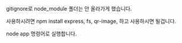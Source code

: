 gitignore로 node_module 폴더는 안 올라가게 했습니다.

사용하시려면 npm install express, fs, qr-image, 하고 사용하시면 될겁니다.

node app 명령어로 실행합니다.
